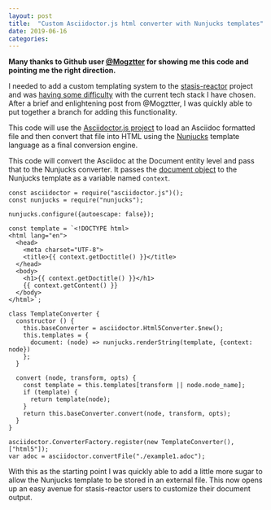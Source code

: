 ```yaml
---
layout: post
title:  "Custom Asciidoctor.js html converter with Nunjucks templates"
date: 2019-06-16
categories:
---
```


**Many thanks to Github user [@Mogztter](https://github.com/Mogztter) for
showing me this code and pointing me the right direction.**

I needed to add a custom templating system to the
[stasis-reactor](https://gitlab.com/elmiko/stasis-reactor) project and was
[having some difficulty](https://github.com/asciidoctor/asciidoctor.js/issues/735)
with the current tech stack I have chosen. After a brief and enlightening post
from @Mogztter, I was quickly able to put together a branch for adding this
functionality.

This code will use the [Asciidoctor.js project](https://github/asciidoctor/asciidoctor.js)
to load an Asciidoc formatted file and then convert that file into HTML using
the [Nunjucks](https://mozilla.github.io/nunjucks/) template language as a
final conversion engine.

This code will convert the Asciidoc at the Document entity level and pass that
to the Nunjucks converter. It passes the
[document object](https://asciidoctor.github.io/asciidoctor.js/master/#document)
to the Nunjucks template as a variable named `context`.

```
const asciidoctor = require("asciidoctor.js")();
const nunjucks = require("nunjucks");

nunjucks.configure({autoescape: false});

const template = `<!DOCTYPE html>
<html lang="en">
  <head>
    <meta charset="UTF-8">
    <title>{{ context.getDoctitle() }}</title>
  </head>
  <body>
    <h1>{{ context.getDoctitle() }}</h1>
    {{ context.getContent() }}
  </body>
</html>`;

class TemplateConverter {
  constructor () {
    this.baseConverter = asciidoctor.Html5Converter.$new();
    this.templates = {
      document: (node) => nunjucks.renderString(template, {context: node})
    };
  }

  convert (node, transform, opts) {
    const template = this.templates[transform || node.node_name];
    if (template) {
      return template(node);
    }
    return this.baseConverter.convert(node, transform, opts);
  }
}

asciidoctor.ConverterFactory.register(new TemplateConverter(), ["html5"]);
var adoc = asciidoctor.convertFile("./example1.adoc");
```

With this as the starting point I was quickly able to add a little more
sugar to allow the Nunjucks template to be stored in an external file. This
now opens up an easy avenue for stasis-reactor users to customize
their document output.
